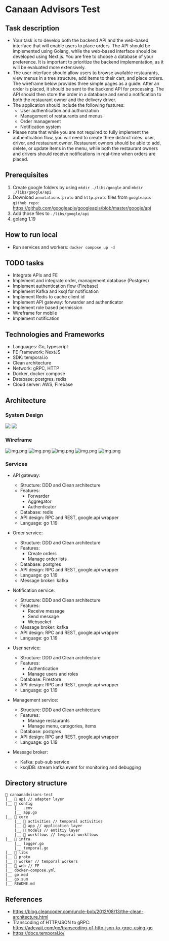 # Canaan Advisors Test

## Task description
- Your task is to develop both the backend API and the web-based interface that will enable users to place orders. 
The API should be implemented using Golang, while the web-based interface should be developed using Next.js.
You are free to choose a database of your preference. It is important to prioritize the backend implementation, 
as it will be evaluated more extensively.
- The user interface should allow users to browse available restaurants, view menus in a tree structure, 
add items to their cart, and place orders. The wireframe below provides three simple pages as a guide. 
After an order is placed, it should be sent to the backend API for processing. 
The API should then store the order in a database and send a notification to both the restaurant owner and the delivery driver.
- The application should include the following features:
  - User authentication and authorization 
  - Management of restaurants and menus 
  - Order management 
  - Notification system
- Please note that while you are not required to fully implement the authentication flow, 
you will need to create three distinct roles: user, driver, and restaurant owner. 
Restaurant owners should be able to add, delete, or update items in the menu, 
while both the restaurant owners and drivers should receive notifications in real-time when orders are placed.

## Prerequisites
1. Create google folders by using `mkdir ./libs/google` and `mkdir ./libs/google/api`
2. Download `annotations.proto` and `http.proto` files from `googleapis github repo`: https://github.com/googleapis/googleapis/blob/master/google/api
3. Add those files to `./libs/google/api`
4. golang 1.19

## How to run local
- Run services and workers: `docker compose up -d`

## TODO tasks
- Integrate APIs and FE
- Implement and integrate order, management database (Postgres)
- Implement authentication flow (Firebase)
- Implement Kafka and ksql for notification
- Implement Redis to cache client id
- Implement API gateway: forwarder and authenticator
- Implement role based permission
- Wireframe for mobile
- Implement notification

## Technologies and Frameworks
- Languages: Go, typescript
- FE Framework: NextJS
- SDK: temporal.io
- Clean architecture
- Network: gRPC, HTTP
- Docker, docker compose
- Database: postgres, redis
- Cloud server: AWS, Firebase

## Architecture
### System Design
![](./docs/services.png)
![](./docs/sequence.png)
### Wireframe
![img.png](docs/login.png)
![img.png](docs/order.png)
![img.png](docs/create-order-1.png)
![img.png](docs/create-order-2.png)
![img.png](docs/create-order-3.png)
### Services
  - API gateway:
    - Structure: DDD and Clean architecture
    - Features:
      - Forwarder
      - Aggregator
      - Authenticator
    - Database: redis
    - API design: RPC and REST, google.api wrapper
    - Language: go 1.19
  
  - Order service:
    - Structure: DDD and Clean architecture
    - Features:
      - Create orders
      - Manage order lists
    - Database: postgres
    - API design: RPC and REST, google.api wrapper
    - Language: go 1.19
    - Message broker: kafka
    
  - Notification service:
    - Structure: DDD and Clean architecture
    - Features:
      - Receive message
      - Send message
      - Websocket
    - Message broker: kafka
    - API design: RPC and REST, google.api wrapper
    - Language: go 1.19

  - User service:
    - Structure: DDD and Clean architecture
    - Features:
      - Authentication
      - Manage users and roles
    - Database: Firestore
    - API design: RPC and REST, google.api wrapper
    - Language: go 1.19

  - Management service:
    - Structure: DDD and Clean architecture
    - Features:
      - Manage restaurants
      - Manage menu, categories, items
    - Database: postgres
    - API design: RPC and REST, google.api wrapper
    - Language: go 1.19

  - Message broker:
    - Kafka: pub-sub service
    - ksqlDB: stream kafka event for monitoring and debugging


## Directory structure
    📁 canaanadvisors-test
    |__ 📁 api // adapter layer
    |__ 📁 config
        |__ .env
        |__ app.go
    |__ 📁 core 
        |__ 📁 activities // temporal activities
        |__ 📁 app // application layer
        |__ 📁 models // entitiy layer
        |__ 📁 workflows // temporal workflows
    |__ 📁 infra
        |__ logger.go
        |__ temporal.go
    |__ 📁 libs
    |__ 📁 proto
    |__ 📁 worker // temporal workers
    |__ 📁 web // FE
    |__ docker-compose.yml
    |__ go.mod
    |__ go.sum
    |__ README.md


## References
- https://blog.cleancoder.com/uncle-bob/2012/08/13/the-clean-architecture.html
- Transcoding of HTTP/JSON to gRPC: https://adevait.com/go/transcoding-of-http-json-to-grpc-using-go
- https://docs.temporal.io/